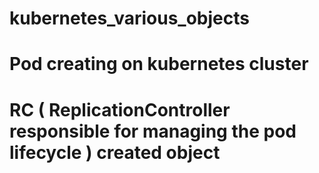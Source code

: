 # kubernetes_various_objects
# Pod creating on kubernetes cluster
# RC ( ReplicationController  responsible for managing the pod lifecycle ) created object
